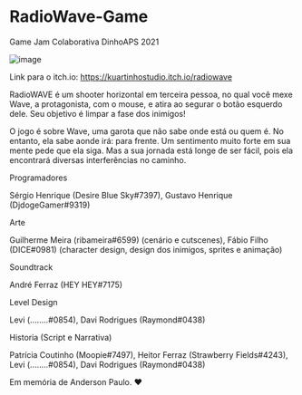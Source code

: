 # RadioWave-Game
Game Jam Colaborativa DinhoAPS 2021

![image](https://user-images.githubusercontent.com/69666481/144176986-e570a7d3-ad1a-4711-bc09-ee546ce258b8.png)

Link para o itch.io: https://kuartinhostudio.itch.io/radiowave

RadioWAVE é um shooter horizontal em terceira pessoa, no qual você mexe Wave, a protagonista, com o mouse, e atira ao segurar o botão esquerdo dele. Seu objetivo é limpar a fase dos inimigos! 

O jogo é sobre Wave, uma garota que não sabe onde está ou quem é. No entanto, ela sabe aonde irá: para frente. Um sentimento muito forte em sua mente pede que ela siga. Mas a sua jornada está longe de ser fácil, pois ela encontrará diversas interferências no caminho.

Programadores

 Sérgio Henrique (Desire Blue Sky#7397), Gustavo Henrique (DjdogeGamer#9319)

Arte

  Guilherme Meira (ribameira#6599) (cenário e cutscenes), Fábio Filho (DICE#0981) (character design, design dos inimigos, sprites e animação)

Soundtrack

  André Ferraz (HEY HEY#7175)

Level Design

  Levi (........#0854), Davi Rodrigues (Raymond#0438)

Historia (Script e Narrativa)

  Patrícia Coutinho (Moopie#7497),  Heitor Ferraz (Strawberry Fields#4243), Levi (........#0854), Davi Rodrigues (Raymond#0438)

Em memória de Anderson Paulo. ❤
